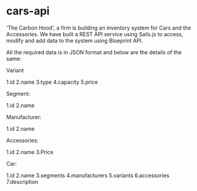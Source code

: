 # cars-api

'The Carbon Hood', a firm is building an inventory system for Cars and the Accessories. We have built a REST API service using Sails.js to access, modify and add data to the system using Blueprint API. 



All the required data is in JSON format and below are the details of the same:



Variant

1.id
2.name
3.type
4.capacity
5.price

Segment:

1.id
2.name

Manufacturer:

1.id
2.name

Accessories:

1.id
2.name
3.Price

Car:

1.id
2.name
3.segments
4.manufacturers
5.variants
6.accessories
7.description




